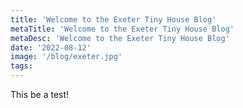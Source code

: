```yaml
---
title: 'Welcome to the Exeter Tiny House Blog'
metaTitle: 'Welcome to the Exeter Tiny House Blog'
metaDesc: 'Welcome to the Exeter Tiny House Blog'
date: '2022-08-12'
image: '/blog/exeter.jpg'
tags:
---
```


This be a test!


